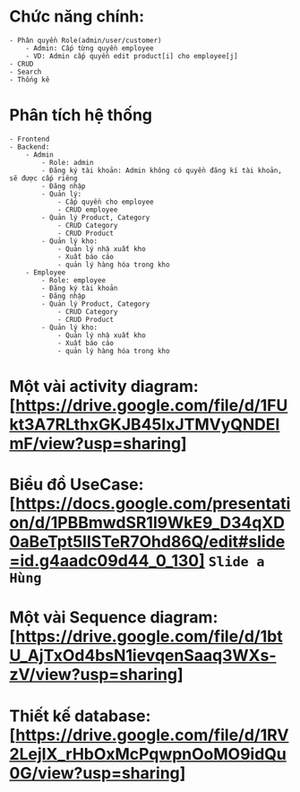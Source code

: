 # Chức năng chính:

    - Phân quyền Role(admin/user/customer)
        - Admin: Cấp từng quyền employee
        - VD: Admin cấp quyền edit product[i] cho employee[j]
    - CRUD
    - Search
    - Thống kê

# Phân tích hệ thống

    - Frontend
    - Backend:
        - Admin
            - Role: admin
            - Đăng ký tài khoản: Admin không có quyền đăng kí tài khoản, sẽ được cấp riêng
            - Đăng nhập
            - Quản lý:
                - Cấp quyền cho employee
                - CRUD employee
            - Quản lý Product, Category
                - CRUD Category
                - CRUD Product
            - Quản lý kho:
                - Quản lý nhậ xuất kho
                - Xuất báo cáo
                - quản lý hàng hóa trong kho
        - Employee
            - Role: employee
            - Đăng ký tài khoản
            - Đăng nhập
            - Quản lý Product, Category
                - CRUD Category
                - CRUD Product
            - Quản lý kho:
                - Quản lý nhậ xuất kho
                - Xuất báo cáo
                - quản lý hàng hóa trong kho

# Một vài activity diagram: [https://drive.google.com/file/d/1FUkt3A7RLthxGKJB45IxJTMVyQNDEImF/view?usp=sharing]

# Biểu đồ UseCase: [https://docs.google.com/presentation/d/1PBBmwdSR1l9WkE9_D34qXD0aBeTpt5lISTeR7Ohd86Q/edit#slide=id.g4aadc09d44_0_130]  `Slide a Hùng`

# Một vài Sequence diagram: [https://drive.google.com/file/d/1btU_AjTxOd4bsN1ievqenSaaq3WXs-zV/view?usp=sharing]

# Thiết kế database: [https://drive.google.com/file/d/1RV2LejIX_rHbOxMcPqwpnOoMO9idQu0G/view?usp=sharing]

